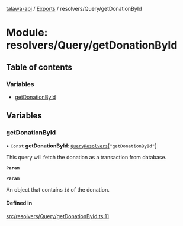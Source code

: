 [talawa-api](../README.md) / [Exports](../modules.md) / resolvers/Query/getDonationById

# Module: resolvers/Query/getDonationById

## Table of contents

### Variables

- [getDonationById](resolvers_Query_getDonationById.md#getdonationbyid)

## Variables

### getDonationById

• `Const` **getDonationById**: [`QueryResolvers`](types_generatedGraphQLTypes.md#queryresolvers)[``"getDonationById"``]

This query will fetch the donation as a transaction from database.

**`Param`**

**`Param`**

An object that contains `id` of the donation.

#### Defined in

[src/resolvers/Query/getDonationById.ts:11](https://github.com/PalisadoesFoundation/talawa-api/blob/4145524/src/resolvers/Query/getDonationById.ts#L11)
